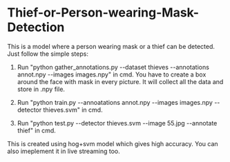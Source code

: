 # Thief-or-Person-wearing-Mask-Detection

This is a model where a person wearing mask or a thief can be detected. Just follow the simple steps:

1. Run "python gather_annotations.py --dataset thieves --annotations annot.npy --images images.npy" in cmd. You have to create a box around the face with mask in every picture. It will collect all the data and store in .npy file.

2. Run "python train.py --annoatations annot.npy --images images.npy --detector thieves.svm" in cmd. 

3. Run "python test.py --detector thieves.svm --image 55.jpg --annotate thief" in cmd.

This is created using hog+svm model which gives high accuracy. You can also imeplement it in live streaming too. 
